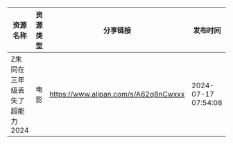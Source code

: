 | 资源名称              | 资源类型 | 分享链接                                 | 发布时间                |
| ----------------- | ---- | ------------------------------------ | ------------------- |
| Z朱同在三年级丢失了超能力2024 | 电影   | https://www.alipan.com/s/A62q8nCwxxx | 2024-07-17 07:54:08 |

